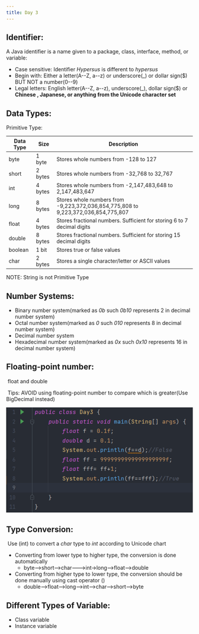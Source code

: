 ```yaml
---
title: Day 3
---
```


## Identifier:

A Java identifier is a name given to a package, class, interface, method, or variable:

- Case sensitive: Identifier *Hypersus* is different to *hypersus*
- Begin with: Either a letter(A--Z, a--z) or underscore(_) or dollar sign($) BUT NOT a number(0--9)
- Legal letters: English letter(A--Z, a--z), underscore(_), dollar sign($) or **Chinese , Japanese, or anything from the Unicode character set**

## Data Types:

Primitive Type:

| Data Type | Size    | Description                                                  |
| --------- | ------- | ------------------------------------------------------------ |
| byte      | 1 byte  | Stores whole numbers from -128 to 127                        |
| short     | 2 bytes | Stores whole numbers from -32,768 to 32,767                  |
| int       | 4 bytes | Stores whole numbers from -2,147,483,648 to 2,147,483,647    |
| long      | 8 bytes | Stores whole numbers from -9,223,372,036,854,775,808 to 9,223,372,036,854,775,807 |
| float     | 4 bytes | Stores fractional numbers. Sufficient for storing 6 to 7 decimal digits |
| double    | 8 bytes | Stores fractional numbers. Sufficient for storing 15 decimal digits |
| boolean   | 1 bit   | Stores true or false values                                  |
| char      | 2 bytes | Stores a single character/letter or ASCII values             |

NOTE: String is not Primitive Type

## Number Systems:

- Binary number system(marked as *0b* such *0b10* represents 2 in decimal number system)
- Octal number system(marked as *0* such *010* represents 8 in decimal number system)
- Decimal number system
- Hexadecimal number system(marked as *0x* such *0x10* represents 16 in decimal number system)

## Floating-point number:

​	float and double

​	Tips: AVOID using floating-point number to compare which is greater(Use BigDecimal instead)

![](floating.png)

## Type Conversion:

​	Use (int) to convert a *char* type to *int* according to Unicode chart

- Converting from lower type to higher type, the conversion is done automatically
  - byte-->short-->char--->int->long-->float-->double
- Converting from higher type to lower type, the conversion should be done manually using cast operator () 
  - double-->float-->long-->int-->char-->short-->byte

## Different  Types of Variable:

- Class variable
- Instance variable